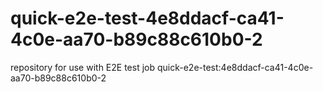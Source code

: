 # quick-e2e-test-4e8ddacf-ca41-4c0e-aa70-b89c88c610b0-2
repository for use with E2E test job quick-e2e-test:4e8ddacf-ca41-4c0e-aa70-b89c88c610b0-2
